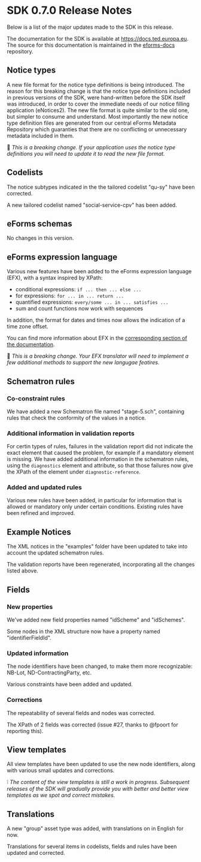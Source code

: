 # SDK 0.7.0 Release Notes

Below is a list of the major updates made to the SDK in this release.

The documentation for the SDK is available at https://docs.ted.europa.eu. The source for this documentation is maintained in the [eforms-docs](https://github.com/OP-TED/eforms-docs) repository.

## Notice types
A new file format for the notice type definitions is being introduced. The reason for this breaking change is that the notice type definitions included in previous versions of the SDK, were hand-written before the SDK itself was introduced, in order to cover the immediate needs of our notice filling application (eNotices2). The new file format is quite similar to the old one, but simpler to consume and understand. Most importantly the new notice type definition files are generated from our central eForms Metadata Repository which guaranties that there are no conflicting or unnecessary metadata included in them.

:construction: _This is a breaking change. If your application uses the notice type definitions you will need to update it to read the new file format._



## Codelists
The notice subtypes indicated in the  the tailored codelist "qu-sy" have been corrected.

A new tailored codelist named "social-service-cpv" has been added.


## eForms schemas
No changes in this version.


## eForms expression language
Various new features have been added to the eForms expression language (EFX), with a syntax inspired by XPath:
* conditional expressions: `if ... then ... else ...`
* for expressions: `for ... in ... return ...`
* quantified expressions: `every/some ... in ... satisfies ...`
* sum and count functions now work with sequences 

In addition, the format for dates and times now allows the indication of a time zone offset.

You can find more information about EFX in the [corresponding section of the documentation](https://docs.ted.europa.eu/eforms/0.7.0/efx).

:construction: _This is a breaking change. Your EFX translator will need to implement a few additional methods to support the new langugae featires._

## Schematron rules

### Co-constraint rules
We have added a new Schematron file named "stage-5.sch", containing rules that check the conformity of the values in a notice.

### Additional information in validation reports
For certin types of rules, failures in the validation report did not indicate the exact element that caused the problem, for example if a mandatory element is missing. We have added additional information in the schematron rules, using the `diagnostics` element and attribute, so that those failures now give the XPath of the element under `diagnostic-reference`.

### Added and updated rules
Various new rules have been added, in particular for information that is allowed or mandatory only under certain conditions.
Existing rules have been refined and improved.


## Example Notices
The XML notices in the "examples" folder have been updated to take into account the updated schematron rules.

The validation reports have been regenerated, incorporating all the changes listed above.


## Fields

### New properties
We've added new field properties named "idScheme" and "idSchemes".

Some nodes in the XML structure now have a property named "identifierFieldId".

### Updated information
The node identifiers have been changed, to make them more recognizable: NB-Lot, ND-ContractingParty, etc.

Various constraints have been added and updated.

### Corrections
The repeatability of several fields and nodes was corrected.

The XPath of 2 fields was corrected (issue #27, thanks to @fpoort for reporting this).


## View templates
All view templates have been updated to use the new node identifiers, along with various small updates and corrections. 

:grey_exclamation: _The content of the view templates is still a work in progress. Subsequent releases of the SDK will gradually provide you with better and better view templates as we spot and correct mistakes._


## Translations
A new "group" asset type was added, with translations on in English for now.

Translations for several items in codelists, fields and rules have been updated and corrected.
